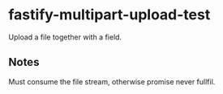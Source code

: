 # fastify-multipart-upload-test

Upload a file together with a field.


## Notes

Must consume the file stream, otherwise promise never fullfil.
